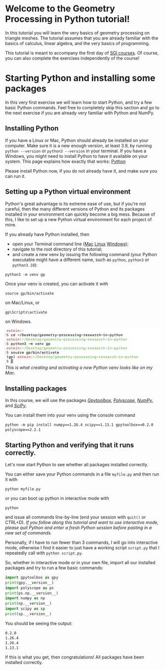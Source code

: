 # Welcome to the Geometry Processing in Python tutorial!

In this tutorial you will learn the very basics of geometry processing on
triangle meshes.
The tutorial assumes that you are already familiar with the basics of
calculus, linear algebra, and the very basics of programming.

This tutorial is meant to accompany the first day of
[SGI courses](https://sgi.mit.edu).
Of course, you can also complete the exercises independently of the course!


# Starting Python and installing some packages

In this very first exercise we will learn how to start Python, and try a few
basic Python commands.
Feel free to completely skip this section and go to
the next exercise if you are already very familiar with Python and NumPy.

## Installing Python

If you have a Linux or Mac, Python should already be installed on your
computer.
Make sure it is a new enough version, at least 3.9, by running
`python --version` or `python3 --version` in your terminal.
If you have a Windows, you might need to install Python to have it available
on your system.
This page explains how exactly that works:
[Python](https://www.python.org/about/gettingstarted/)

Please install Python now, if you do not already have it, and make sure you can
run it.

## Setting up a Python virtual environment

Python's great advantage is its extreme ease of use, but if you're not careful,
then the many different versions of Python and its packages installed in your
environment can quickly become a big mess.
Because of this, I like to set up a new Python virtual environment for each
project of mine.

If you already have Python installed, then
- open your Terminal command line
([Mac](https://support.apple.com/guide/terminal/open-or-quit-terminal-apd5265185d-f365-44cb-8b09-71a064a42125/mac)
[Linux](https://ubuntu.com/tutorials/command-line-for-beginners#1-overview)
[Windows](https://learn.microsoft.com/en-us/windows/terminal/command-line-arguments?tabs=windows));
- navigate to the root directory of this tutorial;
- and create a new venv by issuing the following command (your Python executable might have a different name, such as `python`, `python3` or `python3.10`):
```console
python3 -m venv gp
```

Once your venv is created, you can activate it with
```console
source gp/bin/activate
```
on Mac/Linux, or
```console
gp\Scripts\activate
```
on Windows.

![Creating a new Python venv](assets/create_venv.png)
_This is what creating and activating a new Python venv looks like on my Mac._

## Installing packages

In this course, we will use the packages
[_Gpytoolbox_](https://gpytoolbox.org),
[_Polyscope_](https://polyscope.run/py/), [_NumPy_](https://numpy.org),
and [_SciPy_](https://scipy.org).

You can install them into your venv using the console command
```console
python -m pip install numpy==1.26.4 scipy==1.13.1 gpytoolbox==0.2.0 polyscope==2.2.1
```

## Starting Python and verifying that it runs correctly.

Let's now start Python to see whether all packages installed correctly.

You can either save your Python commands in a file `myfile.py` and then
run it with
```console
python myfile.py
```
or you can boot up python in interactive mode with
```console
python
```
and issue all commands line-by-line (end your session with `quit()` or CTRL+D).
*If you follow along this tutorial and want to use interactive mode, please
quit Python and enter a fresh Python session before pasting in a new set of
commands.*

Personally, if I have to run fewer than 3 commands, I will go into interactive
mode, otherwise I find it easier to just have a working script `script.py`
that I repeatedly call with `python script.py`.

So, whether in interactive mode or in your own file, import all our installed
packages and try to run a few basic commands:
```python
import gpytoolbox as gpy
print(gpy.__version__)
import polyscope as ps
print(ps.np.__version__)
import numpy as np
print(np.__version__)
import scipy as sp
print(sp.__version__)
```

You should be seeing the output:
```
0.2.0
1.26.4
1.26.4
1.13.1
```

If this is what you get, then congratulations!
All packages have been installed correctly.

